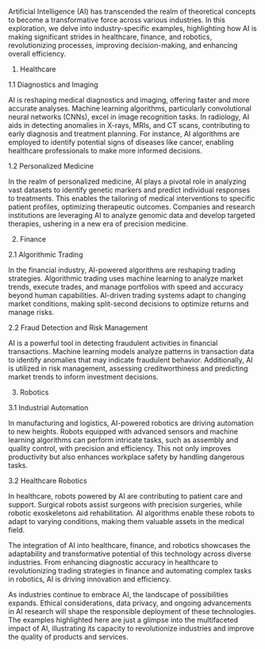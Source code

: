 Artificial Intelligence (AI) has transcended the realm of theoretical concepts to become a transformative force across various industries. In this exploration, we delve into industry-specific examples, highlighting how AI is making significant strides in healthcare, finance, and robotics, revolutionizing processes, improving decision-making, and enhancing overall efficiency.

1. Healthcare

1.1 Diagnostics and Imaging

AI is reshaping medical diagnostics and imaging, offering faster and more accurate analyses. Machine learning algorithms, particularly convolutional neural networks (CNNs), excel in image recognition tasks. In radiology, AI aids in detecting anomalies in X-rays, MRIs, and CT scans, contributing to early diagnosis and treatment planning. For instance, AI algorithms are employed to identify potential signs of diseases like cancer, enabling healthcare professionals to make more informed decisions.

1.2 Personalized Medicine

In the realm of personalized medicine, AI plays a pivotal role in analyzing vast datasets to identify genetic markers and predict individual responses to treatments. This enables the tailoring of medical interventions to specific patient profiles, optimizing therapeutic outcomes. Companies and research institutions are leveraging AI to analyze genomic data and develop targeted therapies, ushering in a new era of precision medicine.

2. Finance

2.1 Algorithmic Trading

In the financial industry, AI-powered algorithms are reshaping trading strategies. Algorithmic trading uses machine learning to analyze market trends, execute trades, and manage portfolios with speed and accuracy beyond human capabilities. AI-driven trading systems adapt to changing market conditions, making split-second decisions to optimize returns and manage risks.

2.2 Fraud Detection and Risk Management

AI is a powerful tool in detecting fraudulent activities in financial transactions. Machine learning models analyze patterns in transaction data to identify anomalies that may indicate fraudulent behavior. Additionally, AI is utilized in risk management, assessing creditworthiness and predicting market trends to inform investment decisions.

3. Robotics

3.1 Industrial Automation

In manufacturing and logistics, AI-powered robotics are driving automation to new heights. Robots equipped with advanced sensors and machine learning algorithms can perform intricate tasks, such as assembly and quality control, with precision and efficiency. This not only improves productivity but also enhances workplace safety by handling dangerous tasks.

3.2 Healthcare Robotics

In healthcare, robots powered by AI are contributing to patient care and support. Surgical robots assist surgeons with precision surgeries, while robotic exoskeletons aid rehabilitation. AI algorithms enable these robots to adapt to varying conditions, making them valuable assets in the medical field.

The integration of AI into healthcare, finance, and robotics showcases the adaptability and transformative potential of this technology across diverse industries. From enhancing diagnostic accuracy in healthcare to revolutionizing trading strategies in finance and automating complex tasks in robotics, AI is driving innovation and efficiency.

As industries continue to embrace AI, the landscape of possibilities expands. Ethical considerations, data privacy, and ongoing advancements in AI research will shape the responsible deployment of these technologies. The examples highlighted here are just a glimpse into the multifaceted impact of AI, illustrating its capacity to revolutionize industries and improve the quality of products and services.